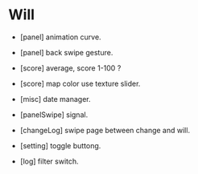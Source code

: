 
# Will

- [panel] animation curve.
- [panel] back swipe gesture.
- [score] average, score 1-100 ?
- [score] map color use texture slider.
- [misc] date manager.

- [panelSwipe] signal.

- [changeLog] swipe page between change and will.
- [setting] toggle buttong.
- [log] filter switch.
